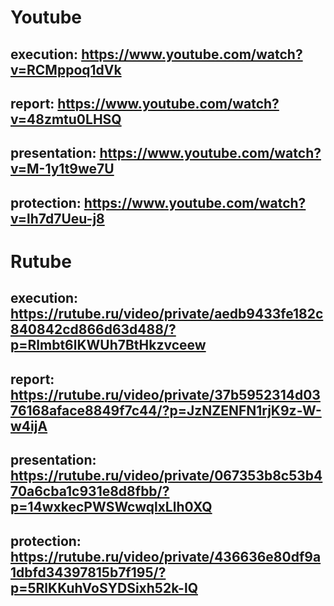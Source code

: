 # Youtube

## execution: https://www.youtube.com/watch?v=RCMppoq1dVk

## report: https://www.youtube.com/watch?v=48zmtu0LHSQ

## presentation: https://www.youtube.com/watch?v=M-1y1t9we7U

## protection: https://www.youtube.com/watch?v=lh7d7Ueu-j8

# Rutube

## execution: https://rutube.ru/video/private/aedb9433fe182c840842cd866d63d488/?p=Rlmbt6lKWUh7BtHkzvceew

## report: https://rutube.ru/video/private/37b5952314d0376168aface8849f7c44/?p=JzNZENFN1rjK9z-W-w4ijA

## presentation: https://rutube.ru/video/private/067353b8c53b470a6cba1c931e8d8fbb/?p=14wxkecPWSWcwqlxLlh0XQ

## protection: https://rutube.ru/video/private/436636e80df9a1dbfd34397815b7f195/?p=5RlKKuhVoSYDSixh52k-lQ